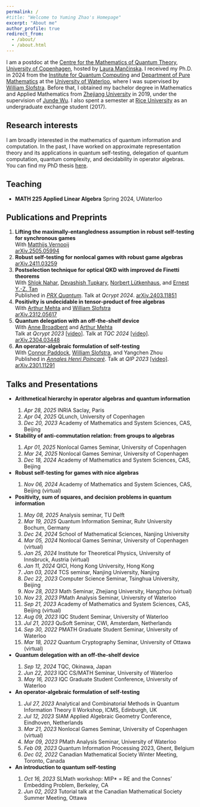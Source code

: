 ```yaml
---
permalink: /
#title: "Welcome to Yuming Zhao's Homepage"
excerpt: "About me"
author_profile: true
redirect_from: 
  - /about/
  - /about.html
---
```


I am a postdoc at the [Centre for the Mathematics of Quantum Theory](https://qmath.ku.dk/), [University of Copenhagen](https://www.ku.dk/english/), hosted by [Laura Mančinska](https://research.ku.dk/search/result/profile/?id=604782). I received my Ph.D. in 2024 from the [Institute for Quantum Computing](https://uwaterloo.ca/institute-for-quantum-computing/) and [Department of Pure Mathematics](https://uwaterloo.ca/pure-mathematics/) at the [University of Waterloo](https://uwaterloo.ca/), where I was supervised by [William Slofstra](http://elliptic.space/). Before that, I obtained my bachelor degree in Mathematics and Applied Mathematics from [Zhejiang University](https://www.zju.edu.cn/english/) in 2019, under the supervision of [Junde Wu](https://person.zju.edu.cn/en/wujunde). I also spent a semester at [Rice University](https://www.rice.edu/) as an undergraduate exchange student (2017).


<h2>Research interests</h2>

I am broadly interested in the mathematics of quantum information and computation. In the past, I have worked on approximate representation theory and its applications in quantum self-testing, delegation of quantum computation, quantum complexity, and decidability in operator algebras. You can find my PhD thesis [here](https://uwspace.uwaterloo.ca/items/46628116-f8f0-4ae2-9b0c-d1a389cb8d43).

<h2>Teaching</h2>
<ul>
  <li><b>MATH 225 Applied Linear Algebra</b> Spring 2024, UWaterloo</li>
</ul>

<h2>Publications and Preprints</h2>
<ol>

  <li>
    <b>Lifting the maximally-entangledness assumption in robust self-testing for synchronous games</b><br> 
  With <a href="https://fa.ewi.tudelft.nl/~mvernooij/index.html">Matthijs Vernooij</a><br>
    <a href="https://arxiv.org/abs/2505.05994">arXiv.2505.05994</a>
     
  </li>
  <li>
    <b>Robust self-testing for nonlocal games with robust game algebras</b><br> 
    <a href="https://arxiv.org/abs/2411.03259">arXiv.2411.03259</a>
     
  </li>

  <li>
    <b>Postselection technique for optical QKD with improved de Finetti theorems</b><br>
    With <a href="https://scholar.google.com/citations?user=u3wtiyUAAAAJ&hl=en">Shlok Nahar</a>, 
    <a href="https://scholar.google.ca/citations?user=QwOgOgUAAAAJ&hl=en">Devashish Tupkary</a>, 
    <a href="https://uwaterloo.ca/institute-for-quantum-computing/profiles/norbert-lutkenhaus">Norbert Lütkenhaus</a>, and 
    <a href="https://scholar.google.com/citations?user=c9S6cgIAAAAJ&hl=en">Ernest Y.-Z. Tan</a><br>
    Published in <a href="https://journals.aps.org/prxquantum/abstract/10.1103/PRXQuantum.5.040315"><em>PRX Quantum</em></a>. Talk at <em>Qcrypt 2024</em>. <a href="https://arxiv.org/abs/2403.11851">arXiv.2403.11851</a>
  </li>

  <li>
    <b>Positivity is undecidable in tensor-product of free algebras</b> <br>
    With <a href="https://mysite.science.uottawa.ca/amehta2/">Arthur Mehta</a> and 
    <a href="http://elliptic.space/">William Slofstra</a><br>
    <a href="https://arxiv.org/abs/2312.05617">arXiv.2312.05617</a>
  </li>

  <li>
    <b>Quantum delegation with an off-the-shelf device</b> <br>
    With <a href="https://mysite.science.uottawa.ca/abroadbe/">Anne Broadbent</a> and 
    <a href="https://mysite.science.uottawa.ca/amehta2/">Arthur Mehta</a><br>
    Talk at <em>Qcrypt 2023</em> <a href="https://www.youtube.com/watch?v=NjpF5lOewhc">[video]</a>. Talk at <em>TQC 2024</em> <a href="https://www.youtube.com/watch?v=MrZmdcxUxP0&t=3555s">[video]</a>. <a href="https://arxiv.org/abs/2304.03448">arXiv.2304.03448</a>
  </li>

  <li>
    <b>An operator-algebraic formulation of self-testing</b> <br>
    With <a href="https://www.connorpaddock.page/home">Connor Paddock</a>, 
    <a href="http://elliptic.space/">William Slofstra</a>, and Yangchen Zhou<br>
    Published in <a href="https://doi.org/10.1007/s00023-023-01378-y"><em>Annales Henri Poincaré</em></a>. 
    Talk at <em>QIP 2023</em> <a href="https://www.youtube.com/watch?v=QsFMjlEF7Wk">[video]</a>. <a href="https://arxiv.org/abs/2301.11291">arXiv.2301.11291</a>
  </li>
</ol>

<h2>Talks and Presentations</h2>
<ul>
  <li><b>Arithmetical hierarchy in operator algebras and quantum information </b></li>
  <ol>
  <li><em>Apr 28, 2025</em>  INRIA Saclay, Paris</li>
  <li><em>Apr 04, 2025</em>  QLunch, University of Copenhagen</li>
  <li><em>Dec 20, 2023</em> Academy of Mathematics and System Sciences, CAS, Beijing</li>
  </ol>
  <li><b>Stability of anti-commutation relation: from groups to algebras </b></li>
  <ol>
  <li><em>Apr 01, 2025</em>  Nonlocal Games Seminar, University of Copenhagen</li>
  <li><em>Mar 24, 2025</em>  Nonlocal Games Seminar, University of Copenhagen</li>
    <li><em>Dec 18, 2024</em>  Academy of Mathematics and System Sciences, CAS, Beijing</li>
  </ol>
  <li><b>Robust self-testing for games with nice algebras</b></li>
  <ol>
    <li><em>Nov 06, 2024</em>  Academy of Mathematics and System Sciences, CAS, Beijing (virtual)</li>
  </ol>

  <li><b>Positivity, sum of squares, and decision problems in quantum information</b></li>
  <ol>
  <li><em>May 08, 2025</em> Analysis seminar, TU Delft</li>
  <li><em>Mar 19, 2025</em> Quantum Information Seminar, Ruhr University Bochum, Germany</li>
  <li><em>Dec 24, 2024</em> School of Mathematical Sciences, Nanjing University</li>
    <li><em>Mar 05, 2024</em> Nonlocal Games Seminar, University of Copenhagen (virtual)</li>
    <li><em>Jan 25, 2024</em> Institute for Theoretical Physics, University of Innsbruck, Austria (virtual)</li>
    <li><em>Jan 11, 2024</em> QICI, Hong Kong University, Hong Kong</li>
    <li><em>Jan 03, 2024</em> TCS seminar, Nanjing University, Nanjing</li>
    <li><em>Dec 22, 2023</em> Computer Science Seminar, Tsinghua University, Beijing</li>
    <li><em>Nov 28, 2023</em> Math Seminar, Zhejiang University, Hangzhou (virtual)</li>
    <li><em>Nov 23, 2023</em> PMath Analysis Seminar, University of Waterloo</li>
    <li><em>Sep 21, 2023</em> Academy of Mathematics and System Sciences, CAS, Beijing (virtual)</li>
    <li><em>Aug 09, 2023</em> IQC Student Seminar, University of Waterloo</li>
    <li><em>Jul 21, 2023</em> QuSoft Seminar, CWI, Amsterdam, Netherlands</li>
    <li><em>Sep 30, 2022</em> PMATH Graduate Student Seminar, University of Waterloo</li>
    <li><em>Mar 18, 2022</em> Quantum Cryptography Seminar, University of Ottawa (virtual)</li>
  </ol>

  <li><b>Quantum delegation with an off-the-shelf device</b></li>
  <ol>
    <li><em>Sep 12, 2024</em> TQC, Okinawa, Japan</li>
    <li><em>Jun 22, 2023</em> IQC CS/MATH Seminar, University of Waterloo</li>
    <li><em>May 16, 2023</em> IQC Graduate Student Conference, University of Waterloo</li>
  </ol>

  <li><b>An operator-algebraic formulation of self-testing</b></li>
  <ol>
    <li><em>Jul 27, 2023</em> Analytical and Combinatorial Methods in Quantum Information Theory II Workshop, ICMS, Edinburgh, UK</li>
    <li><em>Jul 12, 2023</em> SIAM Applied Algebraic Geometry Conference, Eindhoven, Netherlands</li>
    <li><em>Mar 21, 2023</em> Nonlocal Games Seminar, University of Copenhagen (virtual)</li>
    <li><em>Mar 09, 2023</em> PMath Analysis Seminar, University of Waterloo</li>
    <li><em>Feb 09, 2023</em> Quantum Information Processing 2023, Ghent, Belgium</li>
    <li><em>Dec 02, 2022</em> Canadian Mathematical Society Winter Meeting, Toronto, Canada</li>
  </ol>

  <li><b>An introduction to quantum self-testing</b></li>
  <ol>
    <li><em>Oct 16, 2023</em> SLMath workshop: MIP* = RE and the Connes’ Embedding Problem, Berkeley, CA</li>
    <li><em>Jun 02, 2023</em> Tutorial talk at the Canadian Mathematical Society Summer Meeting, Ottawa</li>
  </ol>
</ul>

